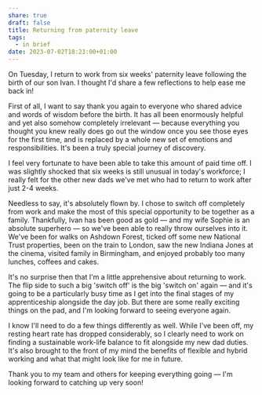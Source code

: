 ```yaml
---
share: true
draft: false
title: Returning from paternity leave
tags:
  - in brief
date: 2023-07-02T18:23:00+01:00
---
```


On Tuesday, I return to work from six weeks' paternity leave following the birth of our son Ivan. I thought I'd share a few reflections to help ease me back in!
  
First of all, I want to say thank you again to everyone who shared advice and words of wisdom before the birth. It has all been enormously helpful and yet also somehow completely irrelevant — because everything you thought you knew really does go out the window once you see those eyes for the first time, and is replaced by a whole new set of emotions and responsibilities. It's been a truly special journey of discovery.
  
I feel very fortunate to have been able to take this amount of paid time off. I was slightly shocked that six weeks is still unusual in today's workforce; I really felt for the other new dads we've met who had to return to work after just 2-4 weeks.
  
Needless to say, it's absolutely flown by. I chose to switch off completely from work and make the most of this special opportunity to be together as a family. Thankfully, Ivan has been good as gold — and my wife Sophie is an absolute superhero — so we've been able to really throw ourselves into it. We've been for walks on Ashdown Forest, ticked off some new National Trust properties, been on the train to London, saw the new Indiana Jones at the cinema, visited family in Birmingham, and enjoyed probably too many lunches, coffees and cakes.
  
It's no surprise then that I'm a little apprehensive about returning to work. The flip side to such a big 'switch off' is the big 'switch on' again — and it's going to be a particularly busy time as I get into the final stages of my apprenticeship alongside the day job. But there are some really exciting things on the pad, and I'm looking forward to seeing everyone again.
  
I know I'll need to do a few things differently as well. While I've been off, my resting heart rate has dropped considerably, so I clearly need to work on finding a sustainable work-life balance to fit alongside my new dad duties. It's also brought to the front of my mind the benefits of flexible and hybrid working and what that might look like for me in future.
  
Thank you to my team and others for keeping everything going — I'm looking forward to catching up very soon!
